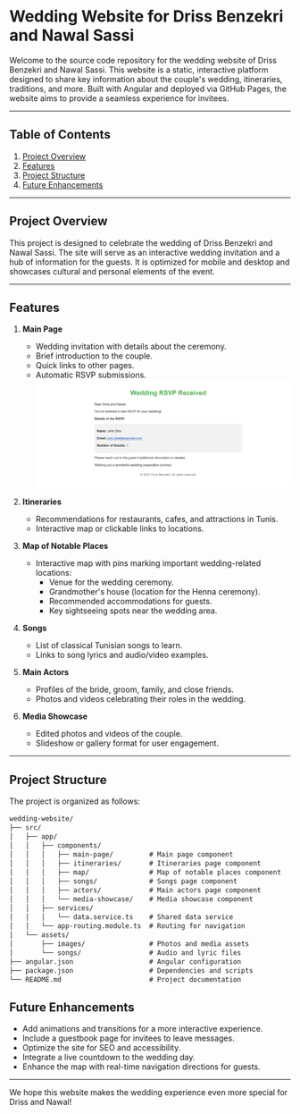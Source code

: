 # Wedding Website for Driss Benzekri and Nawal Sassi

Welcome to the source code repository for the wedding website of Driss Benzekri and Nawal Sassi. This website is a static, interactive platform designed to share key information about the couple's wedding, itineraries, traditions, and more. Built with Angular and deployed via GitHub Pages, the website aims to provide a seamless experience for invitees.

---

## Table of Contents

1. [Project Overview](#project-overview)
2. [Features](#features)
3. [Project Structure](#project-structure)
4. [Future Enhancements](#future-enhancements)

---

## Project Overview

This project is designed to celebrate the wedding of Driss Benzekri and Nawal Sassi. The site will serve as an interactive wedding invitation and a hub of information for the guests. It is optimized for mobile and desktop and showcases cultural and personal elements of the event.

---

## Features

1. **Main Page**
   - Wedding invitation with details about the ceremony.
   - Brief introduction to the couple.
   - Quick links to other pages.
   - Automatic RSVP submissions.
   ![RSVP Submission Preview](/doc/RSVP.png)  

2. **Itineraries**
   - Recommendations for restaurants, cafes, and attractions in Tunis.
   - Interactive map or clickable links to locations.

3. **Map of Notable Places**
   - Interactive map with pins marking important wedding-related locations:
     - Venue for the wedding ceremony.
     - Grandmother's house (location for the Henna ceremony).
     - Recommended accommodations for guests.
     - Key sightseeing spots near the wedding area.

4. **Songs**
   - List of classical Tunisian songs to learn.
   - Links to song lyrics and audio/video examples.

5. **Main Actors**
   - Profiles of the bride, groom, family, and close friends.
   - Photos and videos celebrating their roles in the wedding.

6. **Media Showcase**
   - Edited photos and videos of the couple.
   - Slideshow or gallery format for user engagement.

---

## Project Structure

The project is organized as follows:

```
wedding-website/
├── src/
│   ├── app/
│   │   ├── components/
│   │   │   ├── main-page/         # Main page component
│   │   │   ├── itineraries/       # Itineraries page component
│   │   │   ├── map/               # Map of notable places component
│   │   │   ├── songs/             # Songs page component
│   │   │   ├── actors/            # Main actors page component
│   │   │   └── media-showcase/    # Media showcase component
│   │   ├── services/
│   │   │   └── data.service.ts    # Shared data service
│   │   └── app-routing.module.ts  # Routing for navigation
│   └── assets/
│       ├── images/                # Photos and media assets
│       └── songs/                 # Audio and lyric files
├── angular.json                   # Angular configuration
├── package.json                   # Dependencies and scripts
└── README.md                      # Project documentation
```

## Future Enhancements

- Add animations and transitions for a more interactive experience.
- Include a guestbook page for invitees to leave messages.
- Optimize the site for SEO and accessibility.
- Integrate a live countdown to the wedding day.
- Enhance the map with real-time navigation directions for guests.

---

We hope this website makes the wedding experience even more special for Driss and Nawal!